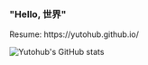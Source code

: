 ### "Hello, 世界"

<p>Resume: https://yutohub.github.io/</p>

![Yutohub's GitHub stats](https://github-readme-stats.vercel.app/api?username=yutohub&show_icons=true&theme=tokyonight)
